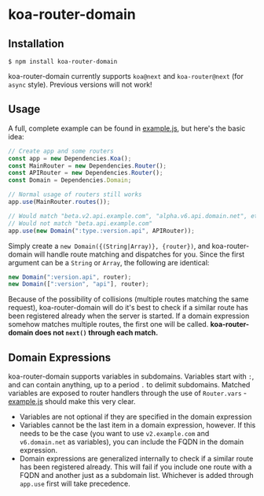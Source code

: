 # koa-router-domain

## Installation
```
$ npm install koa-router-domain
```

koa-router-domain currently supports `koa@next` and `koa-router@next` (for `async` style).  Previous versions will not work!

## Usage
A full, complete example can be found in [example.js](example.js), but here's the basic idea:

```js
// Create app and some routers
const app = new Dependencies.Koa();
const MainRouter = new Dependencies.Router();
const APIRouter = new Dependencies.Router();
const Domain = Dependencies.Domain;

// Normal usage of routers still works
app.use(MainRouter.routes());

// Would match "beta.v2.api.example.com", "alpha.v6.api.domain.net", etc
// Would not match "beta.api.example.com"
app.use(new Domain(":type.:version.api", APIRouter));
```

Simply create a `new Domain({(String|Array)}, {router})`, and koa-router-domain will handle route matching and dispatches for you.  Since the first argument can be a `String` or `Array`, the following are identical:

```js
new Domain(":version.api", router);
new Domain([":version", "api"], router);
```

Because of the possibility of collisions (multiple routes matching the same request), koa-router-domain will do it's best to check if a similar route has been registered already when the server is started.  If a domain expression somehow matches multiple routes, the first one will be called.  **koa-router-domain does not `next()` through each match.**

## Domain Expressions
koa-router-domain supports variables in subdomains.  Variables start with `:`, and can contain anything, up to a period `.` to delimit subdomains.  Matched variables are exposed to router handlers through the use of `Router.vars` - [example.js](example.js) should make this very clear.

- Variables are not optional if they are specified in the domain expression
- Variables cannot be the last item in a domain expression, however.  If this needs to be the case (you want to use `v2.example.com` and `v6.domain.net` as variables), you can include the FQDN in the domain expression.
- Domain expressions are generalized internally to check if a similar route has been registered already.  This will fail if you include one route with a FQDN and another just as a subdomain list.  Whichever is added through `app.use` first will take precedence.
